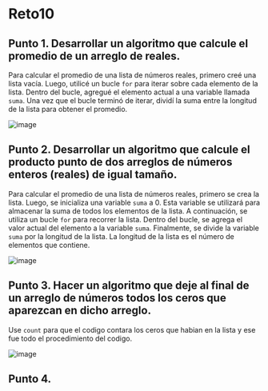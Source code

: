 # Reto10
## Punto 1. Desarrollar un algoritmo que calcule el promedio de un arreglo de reales.
Para calcular el promedio de una lista de números reales, primero creé una lista vacía. Luego, utilicé un bucle ```for``` para iterar sobre cada elemento de la lista. Dentro del bucle, agregué el elemento actual a una variable llamada ```suma```. Una vez que el bucle terminó de iterar, dividí la suma entre la longitud de la lista para obtener el promedio.

![image](https://github.com/SergioSochaLuque/reto10/assets/141857054/35c58619-4da4-4159-bbcf-d197fb12e534)


## Punto 2. Desarrollar un algoritmo que calcule el producto punto de dos arreglos de números enteros (reales) de igual tamaño.
Para calcular el promedio de una lista de números reales, primero se crea la lista. Luego, se inicializa una variable ```suma``` a 0. Esta variable se utilizará para almacenar la suma de todos los elementos de la lista.
A continuación, se utiliza un bucle ```for``` para recorrer la lista. Dentro del bucle, se agrega el valor actual del elemento a la variable ```suma```.
Finalmente, se divide la variable ```suma``` por la longitud de la lista. La longitud de la lista es el número de elementos que contiene.

![image](https://github.com/SergioSochaLuque/reto10/assets/141857054/1a5fdc09-725e-4749-81bb-22591965be4b)


## Punto 3. Hacer un algoritmo que deje al final de un arreglo de números todos los ceros que aparezcan en dicho arreglo.
Use ```count``` para que el codigo contara los ceros que habian en la lista y ese fue todo el procedimiento del codigo.

![image](https://github.com/SergioSochaLuque/reto10/assets/141857054/c1d36e1e-7e08-49d7-bf12-490ca7723ad9)

## Punto 4.

